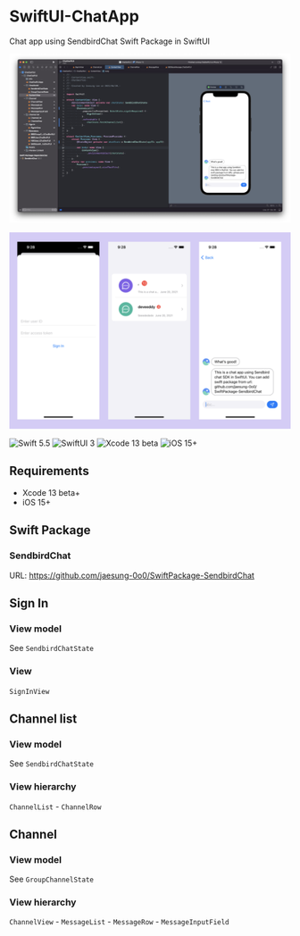 # SwiftUI-ChatApp
Chat app using SendbirdChat Swift Package in SwiftUI

![Xcode screenshot](./screenshot_xcode.png)

![Simulator screenshot](./screenshot_simulator.png)

![Swift 5.5](https://img.shields.io/badge/Swift-5.5+-fa7343?style=for-the-badge&logo=swift&logoColor=white)
![SwiftUI 3](https://img.shields.io/badge/SwiftUI-3+-blue?style=for-the-badge&logo=swift&logoColor=white)
![Xcode 13 beta](https://img.shields.io/badge/Xcode-13-beta-1575F9?style=for-the-badge&logo=xcode&logoColor=white)
![iOS 15+](https://img.shields.io/badge/iOS-15+-999999?style=for-the-badge&logo=apple&logoColor=white)

## Requirements

- Xcode 13 beta+
- iOS 15+

## Swift Package

### SendbirdChat

URL: https://github.com/jaesung-0o0/SwiftPackage-SendbirdChat

## Sign In

### View model

See `SendbirdChatState`

### View

`SignInView`

## Channel list

### View model

See `SendbirdChatState`

### View hierarchy

`ChannelList`
    - `ChannelRow`

## Channel

### View model

See `GroupChannelState`

### View hierarchy

`ChannelView`
    - `MessageList`
        - `MessageRow`
    - `MessageInputField`
